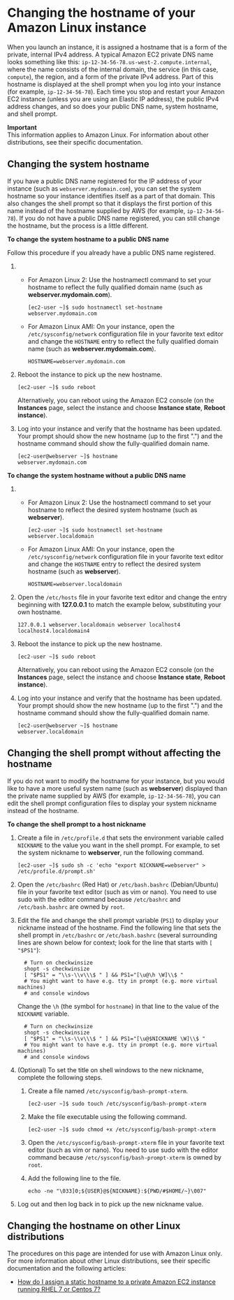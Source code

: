# Changing the hostname of your Amazon Linux instance<a name="set-hostname"></a>

When you launch an instance, it is assigned a hostname that is a form of the private, internal IPv4 address\. A typical Amazon EC2 private DNS name looks something like this: `ip-12-34-56-78.us-west-2.compute.internal`, where the name consists of the internal domain, the service \(in this case, `compute`\), the region, and a form of the private IPv4 address\. Part of this hostname is displayed at the shell prompt when you log into your instance \(for example, `ip-12-34-56-78`\)\. Each time you stop and restart your Amazon EC2 instance \(unless you are using an Elastic IP address\), the public IPv4 address changes, and so does your public DNS name, system hostname, and shell prompt\.

**Important**  
This information applies to Amazon Linux\. For information about other distributions, see their specific documentation\.

## Changing the system hostname<a name="set-hostname-system"></a>

If you have a public DNS name registered for the IP address of your instance \(such as `webserver.mydomain.com`\), you can set the system hostname so your instance identifies itself as a part of that domain\. This also changes the shell prompt so that it displays the first portion of this name instead of the hostname supplied by AWS \(for example, `ip-12-34-56-78`\)\. If you do not have a public DNS name registered, you can still change the hostname, but the process is a little different\.

**To change the system hostname to a public DNS name**

Follow this procedure if you already have a public DNS name registered\.

1. 
   + For Amazon Linux 2: Use the hostnamectl command to set your hostname to reflect the fully qualified domain name \(such as **webserver\.mydomain\.com**\)\.

     ```
     [ec2-user ~]$ sudo hostnamectl set-hostname webserver.mydomain.com
     ```
   + For Amazon Linux AMI: On your instance, open the `/etc/sysconfig/network` configuration file in your favorite text editor and change the `HOSTNAME` entry to reflect the fully qualified domain name \(such as **webserver\.mydomain\.com**\)\.

     ```
     HOSTNAME=webserver.mydomain.com
     ```

1. Reboot the instance to pick up the new hostname\.

   ```
   [ec2-user ~]$ sudo reboot
   ```

   Alternatively, you can reboot using the Amazon EC2 console \(on the **Instances** page, select the instance and choose **Instance state**, **Reboot instance**\)\.

1. Log into your instance and verify that the hostname has been updated\. Your prompt should show the new hostname \(up to the first "\."\) and the hostname command should show the fully\-qualified domain name\.

   ```
   [ec2-user@webserver ~]$ hostname
   webserver.mydomain.com
   ```

**To change the system hostname without a public DNS name**

1. 
   + For Amazon Linux 2: Use the hostnamectl command to set your hostname to reflect the desired system hostname \(such as **webserver**\)\.

     ```
     [ec2-user ~]$ sudo hostnamectl set-hostname webserver.localdomain
     ```
   + For Amazon Linux AMI: On your instance, open the `/etc/sysconfig/network` configuration file in your favorite text editor and change the `HOSTNAME` entry to reflect the desired system hostname \(such as **webserver**\)\.

     ```
     HOSTNAME=webserver.localdomain
     ```

1. Open the `/etc/hosts` file in your favorite text editor and change the entry beginning with **127\.0\.0\.1** to match the example below, substituting your own hostname\.

   ```
   127.0.0.1 webserver.localdomain webserver localhost4 localhost4.localdomain4
   ```

1. Reboot the instance to pick up the new hostname\.

   ```
   [ec2-user ~]$ sudo reboot
   ```

   Alternatively, you can reboot using the Amazon EC2 console \(on the **Instances** page, select the instance and choose **Instance state**, **Reboot instance**\)\.

1. Log into your instance and verify that the hostname has been updated\. Your prompt should show the new hostname \(up to the first "\."\) and the hostname command should show the fully\-qualified domain name\.

   ```
   [ec2-user@webserver ~]$ hostname
   webserver.localdomain
   ```

## Changing the shell prompt without affecting the hostname<a name="set-hostname-shell"></a>

If you do not want to modify the hostname for your instance, but you would like to have a more useful system name \(such as **webserver**\) displayed than the private name supplied by AWS \(for example, `ip-12-34-56-78`\), you can edit the shell prompt configuration files to display your system nickname instead of the hostname\.

**To change the shell prompt to a host nickname**

1. Create a file in `/etc/profile.d` that sets the environment variable called `NICKNAME` to the value you want in the shell prompt\. For example, to set the system nickname to **webserver**, run the following command\.

   ```
   [ec2-user ~]$ sudo sh -c 'echo "export NICKNAME=webserver" > /etc/profile.d/prompt.sh'
   ```

1. Open the `/etc/bashrc` \(Red Hat\) or `/etc/bash.bashrc` \(Debian/Ubuntu\) file in your favorite text editor \(such as vim or nano\)\. You need to use sudo with the editor command because `/etc/bashrc` and `/etc/bash.bashrc` are owned by `root`\.

1. Edit the file and change the shell prompt variable \(`PS1`\) to display your nickname instead of the hostname\. Find the following line that sets the shell prompt in `/etc/bashrc` or `/etc/bash.bashrc` \(several surrounding lines are shown below for context; look for the line that starts with `[ "$PS1"`\):

   ```
     # Turn on checkwinsize
     shopt -s checkwinsize
     [ "$PS1" = "\\s-\\v\\\$ " ] && PS1="[\u@\h \W]\\$ "
     # You might want to have e.g. tty in prompt (e.g. more virtual machines)
     # and console windows
   ```

   Change the `\h` \(the symbol for `hostname`\) in that line to the value of the `NICKNAME` variable\.

   ```
     # Turn on checkwinsize
     shopt -s checkwinsize
     [ "$PS1" = "\\s-\\v\\\$ " ] && PS1="[\u@$NICKNAME \W]\\$ "
     # You might want to have e.g. tty in prompt (e.g. more virtual machines)
     # and console windows
   ```

1. \(Optional\) To set the title on shell windows to the new nickname, complete the following steps\.

   1. Create a file named `/etc/sysconfig/bash-prompt-xterm`\.

      ```
      [ec2-user ~]$ sudo touch /etc/sysconfig/bash-prompt-xterm
      ```

   1. Make the file executable using the following command\.

      ```
      [ec2-user ~]$ sudo chmod +x /etc/sysconfig/bash-prompt-xterm
      ```

   1. Open the `/etc/sysconfig/bash-prompt-xterm` file in your favorite text editor \(such as vim or nano\)\. You need to use sudo with the editor command because `/etc/sysconfig/bash-prompt-xterm` is owned by `root`\.

   1. Add the following line to the file\.

      ```
      echo -ne "\033]0;${USER}@${NICKNAME}:${PWD/#$HOME/~}\007"
      ```

1. Log out and then log back in to pick up the new nickname value\.

## Changing the hostname on other Linux distributions<a name="set-hostname-other-linux"></a>

The procedures on this page are intended for use with Amazon Linux only\. For more information about other Linux distributions, see their specific documentation and the following articles:
+ [How do I assign a static hostname to a private Amazon EC2 instance running RHEL 7 or Centos 7?](https://aws.amazon.com/premiumsupport/knowledge-center/linux-static-hostname-rhel7-centos7/)